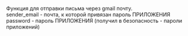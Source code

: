 Функция для отправки письма через gmail почту.<br>
sender_email - почта, к которой привязан пароль ПРИЛОЖЕНИЯ<br>
password - пароль ПРИЛОЖЕНИЯ (получил в безопасность - пароли приложений)<br><br>